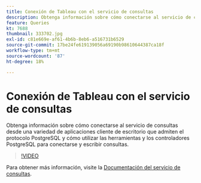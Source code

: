 ```yaml
---
title: Conexión de Tableau con el servicio de consultas
description: Obtenga información sobre cómo conectarse al servicio de consultas desde una variedad de aplicaciones cliente de escritorio que admiten el protocolo PostgreSQL y cómo utilizar las herramientas y los controladores PostgreSQL para conectarse y escribir consultas.
feature: Queries
kt: 7688
thumbnail: 333702.jpg
exl-id: c81e669e-af61-4b6b-8eb6-a516731b6529
source-git-commit: 17be24fe619139056a69190b98610644387ca18f
workflow-type: tm+mt
source-wordcount: '87'
ht-degree: 18%

---
```


# Conexión de Tableau con el servicio de consultas

Obtenga información sobre cómo conectarse al servicio de consultas desde una variedad de aplicaciones cliente de escritorio que admiten el protocolo PostgreSQL y cómo utilizar las herramientas y los controladores PostgreSQL para conectarse y escribir consultas.

>[!VIDEO](https://video.tv.adobe.com/v/333702?quality=12&learn=on)

Para obtener más información, visite la [Documentación del servicio de consultas](https://experienceleague.adobe.com/docs/experience-platform/query/home.html?lang=es).
